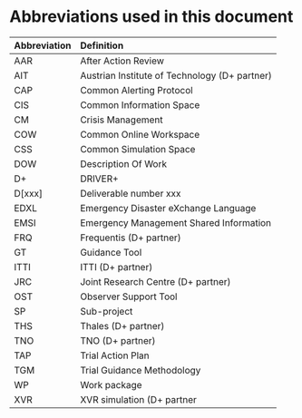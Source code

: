 # Abbreviations used in this document

| Abbreviation | Definition |
| :--- | :--- |
| AAR | After Action Review |
| AIT | Austrian Institute of Technology \(D+ partner\) |
| CAP | Common Alerting Protocol |
| CIS | Common Information Space |
| CM | Crisis Management |
| COW | Common Online Workspace |
| CSS | Common Simulation Space |
| DOW | Description Of Work |
| D+ | DRIVER+ |
| D\[xxx\] | Deliverable number xxx |
| EDXL | Emergency Disaster eXchange Language |
| EMSI | Emergency Management Shared Information |
| FRQ | Frequentis \(D+ partner\) |
| GT | Guidance Tool |
| ITTI | ITTI \(D+ partner\) |
| JRC | Joint Research Centre \(D+ partner\) |
| OST | Observer Support Tool |
| SP | Sub-project |
| THS | Thales \(D+ partner\) |
| TNO | TNO \(D+ partner\) |
| TAP | Trial Action Plan |
| TGM | Trial Guidance Methodology |
| WP | Work package |
| XVR | XVR simulation \(D+ partner |



